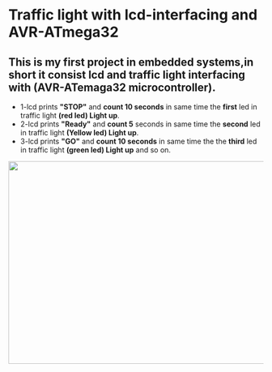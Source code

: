 # Traffic light with lcd-interfacing and AVR-ATmega32
## This is my first project in embedded systems,in short it consist **lcd** and **traffic light** interfacing with **(AVR-ATemaga32 microcontroller)**.
* 1-lcd prints **"STOP"** and **count 10 seconds** in same time the **first** led in traffic light **(red led) Light up**.
* 2-lcd prints **"Ready"** and **count 5** seconds in same time the **second** led in traffic light **(Yellow led) Light up**.
* 3-lcd prints **"GO"** and **count 10 seconds** in same time the the **third** led in traffic light **(green led) Light up** and so on.

<img src="https://media.giphy.com/media/YZJS2e5umZreh0fJJ1/giphy.gif" width="720" height="400" />
